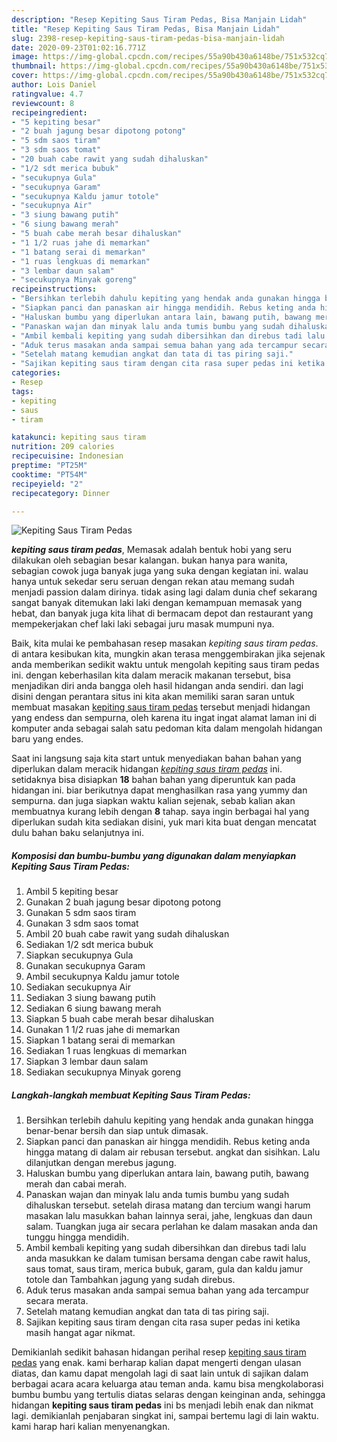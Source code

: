 ```yaml
---
description: "Resep Kepiting Saus Tiram Pedas, Bisa Manjain Lidah"
title: "Resep Kepiting Saus Tiram Pedas, Bisa Manjain Lidah"
slug: 2398-resep-kepiting-saus-tiram-pedas-bisa-manjain-lidah
date: 2020-09-23T01:02:16.771Z
image: https://img-global.cpcdn.com/recipes/55a90b430a6148be/751x532cq70/kepiting-saus-tiram-pedas-foto-resep-utama.jpg
thumbnail: https://img-global.cpcdn.com/recipes/55a90b430a6148be/751x532cq70/kepiting-saus-tiram-pedas-foto-resep-utama.jpg
cover: https://img-global.cpcdn.com/recipes/55a90b430a6148be/751x532cq70/kepiting-saus-tiram-pedas-foto-resep-utama.jpg
author: Lois Daniel
ratingvalue: 4.7
reviewcount: 8
recipeingredient:
- "5 kepiting besar"
- "2 buah jagung besar dipotong potong"
- "5 sdm saos tiram"
- "3 sdm saos tomat"
- "20 buah cabe rawit yang sudah dihaluskan"
- "1/2 sdt merica bubuk"
- "secukupnya Gula"
- "secukupnya Garam"
- "secukupnya Kaldu jamur totole"
- "secukupnya Air"
- "3 siung bawang putih"
- "6 siung bawang merah"
- "5 buah cabe merah besar dihaluskan"
- "1 1/2 ruas jahe di memarkan"
- "1 batang serai di memarkan"
- "1 ruas lengkuas di memarkan"
- "3 lembar daun salam"
- "secukupnya Minyak goreng"
recipeinstructions:
- "Bersihkan terlebih dahulu kepiting yang hendak anda gunakan hingga benar-benar bersih dan siap untuk dimasak."
- "Siapkan panci dan panaskan air hingga mendidih. Rebus keting anda hingga matang di dalam air rebusan tersebut. angkat dan sisihkan. Lalu dilanjutkan dengan merebus jagung."
- "Haluskan bumbu yang diperlukan antara lain, bawang putih, bawang merah dan cabai merah."
- "Panaskan wajan dan minyak lalu anda tumis bumbu yang sudah dihaluskan tersebut. setelah dirasa matang dan tercium wangi harum masakan lalu masukkan bahan lainnya serai, jahe, lengkuas dan daun salam. Tuangkan juga air secara perlahan ke dalam masakan anda dan tunggu hingga mendidih."
- "Ambil kembali kepiting yang sudah dibersihkan dan direbus tadi lalu anda masukkan ke dalam tumisan bersama dengan cabe rawit halus, saus tomat, saus tiram, merica bubuk, garam, gula dan kaldu jamur totole dan Tambahkan jagung yang sudah direbus."
- "Aduk terus masakan anda sampai semua bahan yang ada tercampur secara merata."
- "Setelah matang kemudian angkat dan tata di tas piring saji."
- "Sajikan kepiting saus tiram dengan cita rasa super pedas ini ketika masih hangat agar nikmat."
categories:
- Resep
tags:
- kepiting
- saus
- tiram

katakunci: kepiting saus tiram 
nutrition: 209 calories
recipecuisine: Indonesian
preptime: "PT25M"
cooktime: "PT54M"
recipeyield: "2"
recipecategory: Dinner

---
```



![Kepiting Saus Tiram Pedas](https://img-global.cpcdn.com/recipes/55a90b430a6148be/751x532cq70/kepiting-saus-tiram-pedas-foto-resep-utama.jpg)

<b><i>kepiting saus tiram pedas</i></b>, Memasak adalah bentuk hobi yang seru dilakukan oleh sebagian besar kalangan. bukan hanya para wanita, sebagian cowok juga banyak juga yang suka dengan kegiatan ini. walau hanya untuk sekedar seru seruan dengan rekan atau memang sudah menjadi passion dalam dirinya. tidak asing lagi dalam dunia chef sekarang sangat banyak ditemukan laki laki dengan kemampuan memasak yang hebat, dan banyak juga kita lihat di bermacam depot dan restaurant yang mempekerjakan chef laki laki sebagai juru masak mumpuni nya.



Baik, kita mulai ke pembahasan resep masakan <i>kepiting saus tiram pedas</i>. di antara kesibukan kita, mungkin akan terasa menggembirakan jika sejenak anda memberikan sedikit waktu untuk mengolah kepiting saus tiram pedas ini. dengan keberhasilan kita dalam meracik makanan tersebut, bisa menjadikan diri anda bangga oleh hasil hidangan anda sendiri. dan lagi disini dengan perantara situs ini kita akan memiliki saran saran untuk membuat masakan <u>kepiting saus tiram pedas</u> tersebut menjadi hidangan yang endess dan sempurna, oleh karena itu ingat ingat alamat laman ini di komputer anda sebagai salah satu pedoman kita dalam mengolah hidangan baru yang endes.


Saat ini langsung saja kita start untuk menyediakan bahan bahan yang diperlukan dalam meracik hidangan <u><i>kepiting saus tiram pedas</i></u> ini. setidaknya bisa disiapkan <b>18</b> bahan bahan yang diperuntuk kan pada hidangan ini. biar berikutnya dapat menghasilkan rasa yang yummy dan sempurna. dan juga siapkan waktu kalian sejenak, sebab kalian akan membuatnya kurang lebih dengan <b>8</b> tahap. saya ingin berbagai hal yang diperlukan sudah kita sediakan disini, yuk mari kita buat dengan mencatat dulu bahan baku selanjutnya ini.

<!--inarticleads1-->

##### Komposisi dan bumbu-bumbu yang digunakan dalam menyiapkan Kepiting Saus Tiram Pedas:

1. Ambil 5 kepiting besar
1. Gunakan 2 buah jagung besar dipotong potong
1. Gunakan 5 sdm saos tiram
1. Gunakan 3 sdm saos tomat
1. Ambil 20 buah cabe rawit yang sudah dihaluskan
1. Sediakan 1/2 sdt merica bubuk
1. Siapkan secukupnya Gula
1. Gunakan secukupnya Garam
1. Ambil secukupnya Kaldu jamur totole
1. Sediakan secukupnya Air
1. Sediakan 3 siung bawang putih
1. Sediakan 6 siung bawang merah
1. Siapkan 5 buah cabe merah besar dihaluskan
1. Gunakan 1 1/2 ruas jahe di memarkan
1. Siapkan 1 batang serai di memarkan
1. Sediakan 1 ruas lengkuas di memarkan
1. Siapkan 3 lembar daun salam
1. Sediakan secukupnya Minyak goreng




<!--inarticleads2-->

##### Langkah-langkah membuat Kepiting Saus Tiram Pedas:

1. Bersihkan terlebih dahulu kepiting yang hendak anda gunakan hingga benar-benar bersih dan siap untuk dimasak.
1. Siapkan panci dan panaskan air hingga mendidih. Rebus keting anda hingga matang di dalam air rebusan tersebut. angkat dan sisihkan. Lalu dilanjutkan dengan merebus jagung.
1. Haluskan bumbu yang diperlukan antara lain, bawang putih, bawang merah dan cabai merah.
1. Panaskan wajan dan minyak lalu anda tumis bumbu yang sudah dihaluskan tersebut. setelah dirasa matang dan tercium wangi harum masakan lalu masukkan bahan lainnya serai, jahe, lengkuas dan daun salam. Tuangkan juga air secara perlahan ke dalam masakan anda dan tunggu hingga mendidih.
1. Ambil kembali kepiting yang sudah dibersihkan dan direbus tadi lalu anda masukkan ke dalam tumisan bersama dengan cabe rawit halus, saus tomat, saus tiram, merica bubuk, garam, gula dan kaldu jamur totole dan Tambahkan jagung yang sudah direbus.
1. Aduk terus masakan anda sampai semua bahan yang ada tercampur secara merata.
1. Setelah matang kemudian angkat dan tata di tas piring saji.
1. Sajikan kepiting saus tiram dengan cita rasa super pedas ini ketika masih hangat agar nikmat.




Demikianlah sedikit bahasan hidangan perihal resep <u>kepiting saus tiram pedas</u> yang enak. kami berharap kalian dapat mengerti dengan ulasan diatas, dan kamu dapat mengolah lagi di saat lain untuk di sajikan dalam berbagai acara acara keluarga atau teman anda. kamu bisa mengkolaborasi bumbu bumbu yang tertulis diatas selaras dengan keinginan anda, sehingga hidangan <b>kepiting saus tiram pedas</b> ini bs menjadi lebih enak dan nikmat lagi. demikianlah penjabaran singkat ini, sampai bertemu lagi di lain waktu. kami harap hari kalian menyenangkan.
